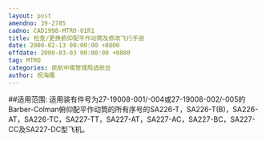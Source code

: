 ```yaml
---
layout: post
amendno: 39-2785
cadno: CAD1998-MTRO-01R1
title: 检查/更换俯仰配平作动筒及修改飞行手册
date: 2000-02-13 00:00:00 +0800
effdate: 2000-03-03 00:00:00 +0800
tag: MTRO
categories: 民航中南管理局适航处
author: 祝海鹰
---
```


##适用范围:
适用装有件号为27-19008-001/-004或27-19008-002/-005的Barber-Colman俯仰配平作动筒的所有序号的SA226-T，SA226-T(B)，SA226-AT，SA226-TC，SA227-TT，SA227-AT，SA227-AC，SA227-BC，SA227-CC及SA227-DC型飞机。

